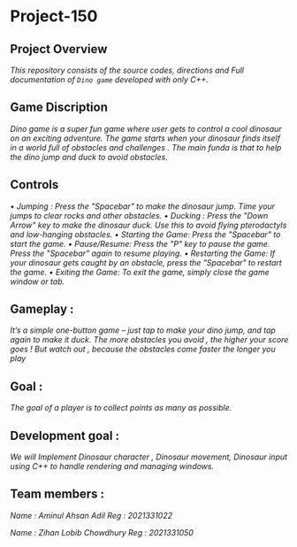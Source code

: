 # ****Project-150****
## **Project Overview**
*This repository consists of the source codes, directions and Full documentation of ``Dino game`` developed with only C++.* 

## **Game Discription** 
*Dino game is a super fun game where user gets to control a cool dinosaur on an exciting adventure. The game starts when your dinosaur finds itself in a world  full of obstacles and challenges . The main funda is that to help the dino jump and duck to avoid obstacles.*
## **Controls**
*• Jumping : 
   Press the "Spacebar" to make the dinosaur jump. Time your jumps to clear rocks and other obstacles.
•	Ducking : 
  Press the "Down Arrow" key to make the dinosaur duck. Use this to avoid flying pterodactyls and low-hanging 
  obstacles.
•	Starting the Game:
  Press the "Spacebar" to start the game.
•	Pause/Resume: 
  Press the "P" key to pause the game. Press the "Spacebar" again to resume playing.
•	Restarting the Game:
  If your dinosaur gets caught by an obstacle, press the "Spacebar" to restart the game.
•	Exiting the Game: 
  To exit the game, simply close the game window or tab.*
## **Gameplay :**
*It’s a simple one-button game – just tap to make your dino jump, and tap again to make it duck. The more obstacles you avoid , the higher your score goes !  But watch out , because the obstacles come faster the longer you play*
## **Goal :**
*The goal of a player is to collect points as many as possible.*
## Development goal :
*We will  Implement  Dinosaur character , Dinosaur movement, Dinosaur input using C++ to handle rendering and managing windows.*

## **Team members :**
*Name : Aminul Ahsan Adil
Reg : 2021331022*

*Name : Zihan Lobib Chowdhury
Reg : 2021331050*

